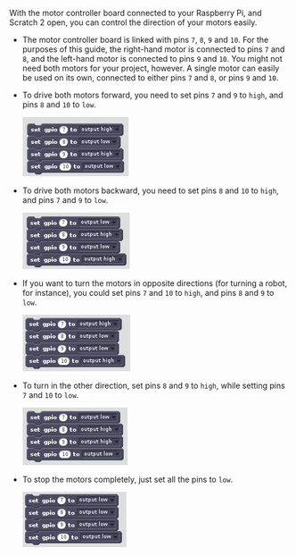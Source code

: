 With the motor controller board connected to your Raspberry Pi, and Scratch 2 open, you can control the direction of your motors easily.

- The motor controller board is linked with pins `7`, `8`, `9` and `10`. For the purposes of this guide, the right-hand motor is connected to pins `7` and `8`, and the left-hand motor is connected to pins `9` and `10`. You might not need both motors for your project, however. A single motor can easily be used on its own, connected to either pins `7` and `8`, or pins `9` and `10`.

- To drive both motors forward, you need to set pins `7` and `9` to `high`, and pins `8` and `10` to `low`.

	![forward](images/forward.png)

- To drive both motors backward, you need to set pins `8` and `10` to `high`, and pins `7` and `9` to `low`.

	![backward](images/backward.png)

- If you want to turn the motors in opposite directions (for turning a robot, for instance), you could set pins `7` and `10` to `high`, and pins `8` and `9` to `low`.

	![right](images/right.png)

- To turn in the other direction, set pins `8` and `9` to `high`, while setting pins `7` and `10` to `low`.

	![left](images/left.png)
	
- To stop the motors completely, just set all the pins to `low`.

	![stop](images/stop.png)
